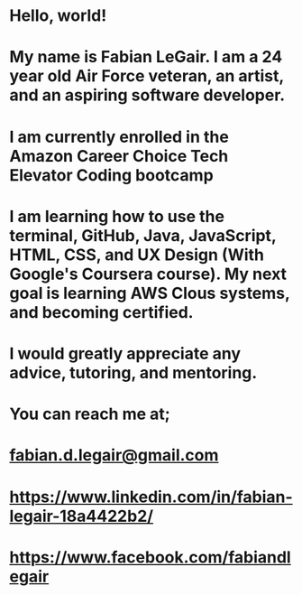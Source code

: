 # Hello, world!
# My name is Fabian LeGair. I am a 24 year old Air Force veteran, an artist, and an aspiring software developer.

# I am currently enrolled in the Amazon Career Choice Tech Elevator Coding bootcamp

# I am learning how to use the terminal, GitHub, Java, JavaScript, HTML, CSS, and UX Design (With Google's Coursera course). My next goal is learning AWS Clous systems, and becoming certified.

# I would greatly appreciate any advice, tutoring, and mentoring.

# You can reach me at;
# fabian.d.legair@gmail.com
# https://www.linkedin.com/in/fabian-legair-18a4422b2/
# https://www.facebook.com/fabiandlegair
